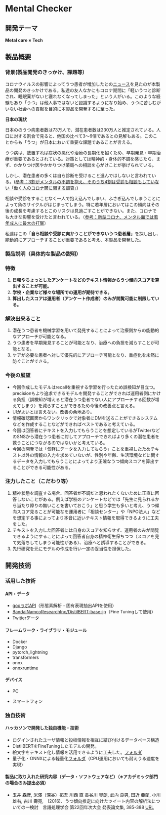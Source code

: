 # Mental Checker
## 開発テーマ 
**Metal care × Tech**
## 製品概要
### 背景(製品開発のきっかけ、課題等）
コロナウイルスの影響によってうつ患者が増加したとの[ニュース](https://www.yomiuri.co.jp/medical/20210619-OYT1T50169/)を見たのが本製品の開発のきっかけである。私達の友人なかにもコロナ期間に「軽いうつと診断され、睡眠薬がないと寝れなくなってしまった」という人がいる。このような経験もあり「うつ」は他人事ではないと認識するようになり始め、うつに苦しむがいない社会への貢献を目的に本製品を開発するに至った。

**日本の現状**

日本ののうつ病患者数は73万人で、潜在患者数は230万人と推定されている。人口に対する割合で見ると、他国の比べて3〜6倍であるとの見解もある。このことからも「うつ」が日本において重要な課題であることが言える。

うつ病は、放置すれば症状の悪化や治療の長期化を招くため、早期発見・早期治療が重要であるとされている。対策としては精神的・身体的不調を感じたら、まず、かかりつけ医やかかりつけ薬局への相談を心がけことが挙げられている。

しかし、潜在患者の多くは自ら診断を受けること進んではしないと言われている。([参考：3割がメンタルの不調を抱え、そのうち4割は受診も相談もしていない「働く人のコロナ鬱に関する調査」](https://prtimes.jp/main/html/rd/p/000000224.000018991.html))

相談や受診をすることなく一人で抱え込んでしまい、ふさぎ込んでしまうことによって負のサイクルがはじまってしまう。特に若年層においてはこの傾向はその後の成長を考慮するとこのリスクは見過ごすことができない。また、コロナでも大きな影響を受けたと言われている。（[参考：新型コロナ、メンタル面では若年成人に最大の打撃](https://news.yahoo.co.jp/articles/ade0a8e390f6acd40747932de2582bcb14e4a326)）

私達はこの「**自ら相談や受診に向かうことができないうつ患者層**」を探し出し、能動的にアプローチすることが重要であると考え、本製品を開発した。

### 製品説明（具体的な製品の説明）
### 特徴
1. **日報やちょっとしたアンケートなどのテキスト情報からうつ傾向スコアを算出することが可能。**
2. **学校・企業など様々な場所での運用が期待できる。**
3. **算出したスコアは運用者（アンケート作成者）のみが閲覧可能に制限している。**

### 解決出来ること
1. 潜在うつ患者を機械学習を用いて発見することによって治療側からの能動的なアプローチが可能となる。
1. うつ患者を早期発見することが可能となり、治療への負担を減らすことが可能となる。
1. ケアが必要な患者へ対して優先的にアプローチ可能となり、重症化を未然に防ぐことができる。

### 今後の展望
- 今回作成したモデルはrecallを重視する学習を行ったため誤検知が目立つ。precisionもより追求できるモデルを開発することができれば運用者側にかける負担（誤検知が増えると潜在うつ患者でない人にアプローチする回数が増えてしまう）を減らすことができるため今後の改善点と言える。
- UIがよいとは言えない。改善の余地あり。
- 情報確認画面からワンクリックで対象者にDMを送ることができるシステムなどを作成することなどができればベストであると考えている。
- 今回は回答者にテキストを入力してもらうことを想定しているがTwitterなどのSNSから潜在うつ患者に対してアプローチできればより多くの潜在患者を救うことにつながるのではないかと考えている。
- 今回の開発では「気軽にデータを入力してもらう」ことを重視したためテキスト以外の情報の入力を求めていないが、性別や年齢、生活環境などに関するデータを入力してもらうことによってより正確なうつ傾向スコアを算出することができる可能性がある。
### 注力したこと（こだわり等）
1. 精神状態を調査する場合、回答者が不調だと思われたくないために正直に回答しないことがある。例えば学校のアンケートなどでは「先生に見られるから当たり障りの無いことを書いておこう」と思う学生も多いと考え、うつ傾向スコア見ることが可能なを運用者に「相談センター」や「NPO法人」などを想定する事によってより本音に近いテキスト情報を取得できるように工夫をした。
1. テキストを入力した回答者には自身のスコアを知らせず、運用者のみが閲覧できるようにすることによって回答者自身の精神衛生保ちつつ（スコアを見て気落ちしてしまう可能性がある）、治療へと誘導することができる。
1. 先行研究を元にモデルの作成を行い一定の妥当性を担保した。

## 開発技術
### 活用した技術
#### API・データ
- [gooラボAPI](https://labs.goo.ne.jp/api/)（形態素解析・固有表現抽出APIを使用）
- [BandaiNamcoResearchInc/DistilBERT-base-jp](https://github.com/BandaiNamcoResearchInc/DistilBERT-base-jp)（Fine Tuningして使用）
- Twitierデータ

#### フレームワーク・ライブラリ・モジュール
- Docker
- Django
- pytorch_lightning
- transformers
- onnx
- onnxruntime


#### デバイス
* PC
- スマートフォン

### 独自技術
#### ハッカソンで開発した独自機能・技術
- ログインされたユーザ情報と投稿情報を相互に結び付けるデータベース構造
- DistilBERTをFineTuningしたモデルの開発。
- 絵文字をテキスト化し情報を活用できるように工夫した。[フォルダ](https://github.com/jphacks/C_2111/blob/master/bert/wtfml/utils/utils.py)
- 量子化・ONNXによる軽量化[フォルダ](https://github.com/jphacks/C_2111/tree/master/bert/wtfml/predictor)（CPU運用においても耐えうる速度を実現）

#### 製品に取り入れた研究内容（データ・ソフトウェアなど）（※アカデミック部門の場合のみ提出必須）
- 玉井 森彦,  米澤（深谷）拓吾 川西 直 長谷川 晃朗, 武内 良男, 田近 亜蘭, 小川 雄右, 古川 壽亮,　(2016)．うつ傾向推定に向けたツイート内容の解析法についての一検討　言語処理学会 第22回年次大会 発表論文集, 385-388 [URL](https://www.anlp.jp/proceedings/annual_meeting/2016/pdf_dir/B2-1.pdf)
